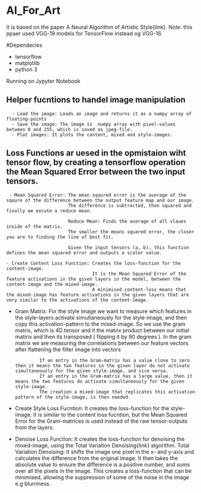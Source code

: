 # AI_For_Art

It is based on the paper A Neural Algorithm of Artistic Style{link}. Note: this ppaer used VGG-19 models for TensorFlow instead og VGG-16.



#Dependecies 

- tensorflow
- matplotlib
- python 3

Running on Jypyter Notebook 
 

## Helper fucntions to handel image manipulation
      - Load the image: Loads an image and returns it as a numpy array of floating-points
      - Save the image: The image is  numpy array with pixel-values between 0 and 255, which is saved as jpeg-file.
      - Plot images: It plots the content, mixed and style-images.

## Loss Functions ar uesed in the opmistaion wiht tensor flow, by creating a tensorflow operation the Mean Squared Error between the two input tensors.
     - Mean Squared Error: The mean sqaured error is the average of the sqaure of the difference between the output feature map and our image.
                           The difference is subtracted, then squared and finally we excute a reduce mean.
                           
                           Reduce Mean: Finds the average of all vlaues inside of the matrix.
                           The smaller the means squared error, the closer you are to finding the line of best fit.
                           
                           Given the input tensors (a, b), this function defines the mean squared error and outputs a scaler value.
    
    - Create Content Loss Function: Creates the loss-function for the content-image.  
                                    It is the Mean Squared Error of the feature activations in the given layers in the model, between the content-image and the mixed-image. 
                                    A minimised content-loss means that the mixed-image has feature activations in the given layers that are very similar to the activations of the content-image.
   
   - Gram Matrix: For the style image we want to measure which features in the style-layers activate simultaneously for the style-image, and then copy this activation-pattern to the mixed-image.
                  So we use the gram matrix, which is 4D tensor and it the matrix product between our initial matirix and then its transposed ( filpping it by 90 degrees ).
                  In the gram matrix we are measuring the correlations between our feature vectors after flattening the filter image into vectors
                  
                  If an entry in the Gram-matrix has a value close to zero then it means the two features in the given layer do not activate simultaneously for the given style-image, and vice versa.
                  If an entry in the Gram-matrix has a large value, then it means the two features do activate simultaneously for the given style-image. 
                  The creation a mixed-image that replicates this activation pattern of the style-image, is then needed.
             
   - Create Style Loss Fucntion: It creates the loss-function for the style-image. 
                                 It is similar to the content loss fucntion, but the Mean Squared Error for the Gram-matrices is used instead of the raw tensor-outputs from the layers.
                                
                                
   - Denoise Loss Function: It creates the loss-function for denoising the mixed-image, using the  Total Variation Denoising{link} algorithm.
                            Total Variation Denoising: It shifts the image one pixel in the x- and y-axis and calculates the difference from the original image. 
                                                      It then takes the absolute value to ensure the difference is a positive number, and sums over all the pixels in the image. 
                            This creates a loss-function that can be minimised, allowing the suppression of some of the noise in the image e.g blurriness.
                           
  
                            
   
   
     
